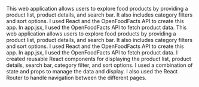 This web application allows users to explore food products by providing a product list, product details, and search bar. It also includes category filters and sort options. I used React and the OpenFoodFacts API to create this app. In app.jsx, I used the OpenFoodFacts API to fetch product data. This web application allows users to explore food products by providing a product list, product details, and search bar. It also includes category filters and sort options. I used React and the OpenFoodFacts API to create this app. In app.jsx, I used the OpenFoodFacts API to fetch product data. I created reusable React components for displaying the product list, product details, search bar, category filter, and sort options. I used a combination of state and props to manage the data and display. I also used the React Router to handle navigation between the different pages.
